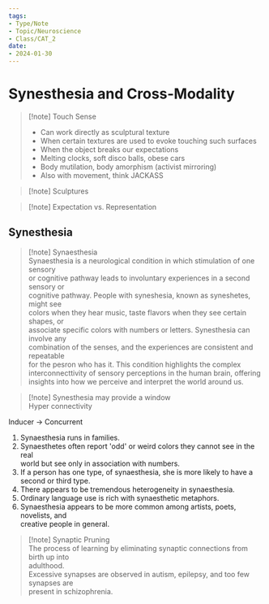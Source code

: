 ```yaml
---
tags:
- Type/Note
- Topic/Neuroscience
- Class/CAT_2
date:
- 2024-01-30
---
```

# Synesthesia and Cross-Modality  

> [!note] Touch Sense  
> - Can work directly as sculptural texture  
> - When certain textures are used to evoke touching such surfaces  
> - When the object breaks our expectations  
> - Melting clocks, soft disco balls, obese cars  
> - Body mutilation, body amorphism (activist mirroring)  
> - Also with movement, think JACKASS  

> [!note] Sculptures  

> [!note] Expectation vs. Representation  

## Synesthesia  

> [!note] Synaesthesia  
> Synaesthesia is a neurological condition in which stimulation of one sensory  
> or cognitive pathway leads to involuntary experiences in a second sensory or  
> cognitive pathway. People with syneshesia, known as syneshetes, might see  
> colors when they hear music, taste flavors when they see certain shapes, or  
> associate specific colors with numbers or letters. Synesthesia can involve any  
> combination of the senses, and the experiences are consistent and repeatable  
> for the pesron who has it. This condition highlights the complex  
> interconnecttivity of sensory perceptions in the human brain, offering  
> insights into how we perceive and interpret the world around us.  

> [!note] Synesthesia may provide a window  
> Hyper connectivity  

Inducer -> Concurrent  

1. Synaesthesia runs in families.  
2. Synaesthetes often report 'odd' or weird colors they cannot see in the real  
world but see only in association with numbers.  
3. If a person has one type, of synaesthesia, she is more likely to have a  
second or third type.  
4. There appears to be tremendous heterogeneity in synaesthesia.  
8. Ordinary language use is rich with synaesthetic metaphors.  
9. Synaesthesia appears to be more common among artists, poets, novelists, and  
creative people in general.  

> [!note] Synaptic Pruning  
> The process of learning by eliminating synaptic connections from birth up into  
> adulthood.  
> Excessive synapses are observed in autism, epilepsy, and too few synapses are  
> present in schizophrenia.  
